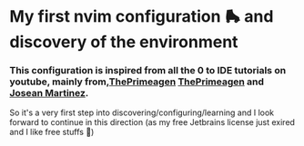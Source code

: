 # My first nvim configuration 🛼 and discovery of the environment

### This configuration is inspired from all the 0 to IDE tutorials on youtube, mainly from,<a href="https://github.com/ThePrimeagen" target="_blank">ThePrimeagen</a> <a href="[https://github.com/purnasth](https://github.com/ThePrimeagen)" target="_blank">ThePrimeagen</a> and <a href="https://github.com/josean-dev" target="_blank">Josean Martinez</a>. 

So it's a very first step into discovering/configuring/learning and I look forward to continue in this direction (as my free Jetbrains license just exired and I like free stuffs 💸)
 
